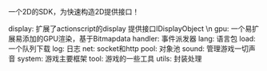 一个2D的SDK，为快速构造2D提供接口！

display:	扩展了actionscript的display 提供接口IDisplayObject  \n
gpu:		一个易扩展易添加的GPU渲染，基于Bitmapdata
handler:	事件派发器
lang:		语言包
load:		一个队列下载
log:		日志
net:		socket和http
pool:		对象池
sound:		管理游戏一切声音
system:		游戏主要框架
tool:		游戏的一些工具
utils:		封装处理


